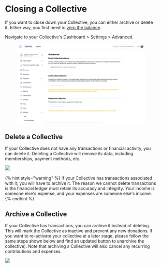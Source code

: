 # Closing a Collective

If you want to close down your Collective, you can either archive or delete it. Either way, you first need to [zero the balance](zero-collective-balance.md).

Navigate to your Collective's Dashboard > Settings > Advanced.&#x20;

<figure><img src="../../.gitbook/assets/Untitled design (13).png" alt=""><figcaption></figcaption></figure>

## Delete a Collective

If your Collective does not have any transactions or financial activity, you can delete it. Deleting a Collective will remove its data, including memberships, payment methods, etc.

![](../../.gitbook/assets/collectives\_closing-a-collective\_delete.png)

{% hint style="warning" %}
If your Collective has transactions associated with it, you will have to archive it. The reason we cannot delete transactions is the financial ledger must retain its accuracy and integrity. Your income is someone else's expense, and your expenses are someone else's income.
{% endhint %}

## Archive a Collective

If your Collective has transactions, you can archive it instead of deleting. This will mark the Collective as inactive and prevent any new donations. If you want to re-activate your collective at a later stage, please follow the same steps shown below and find an updated button to unarchive the collective). Note that archiving a Collective will also cancel any recurring contributions and expenses.&#x20;

![](../../.gitbook/assets/collectives\_closing-a-collective\_archive.png)
